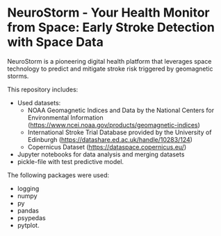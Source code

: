 # NeuroStorm - Your Health Monitor from Space: Early Stroke Detection with Space Data

NeuroStorm is a pioneering digital health platform that leverages space technology to predict and mitigate stroke risk triggered by geomagnetic storms.

This repository includes:
- Used datasets:
  - NOAA Geomagnetic Indices and Data by the National Centers for Environmental Information (https://www.ncei.noaa.gov/products/geomagnetic-indices) 
  - International Stroke Trial Database provided by the University of Edinburgh (https://datashare.ed.ac.uk/handle/10283/124)
  - Copernicus Dataset (https://dataspace.copernicus.eu/)
- Jupyter notebooks for data analysis and merging datasets
- pickle-file with test predictive model.

The following packages were used:
- logging
- numpy
- py
- pandas
- psypedas
- pytplot.
  
  
